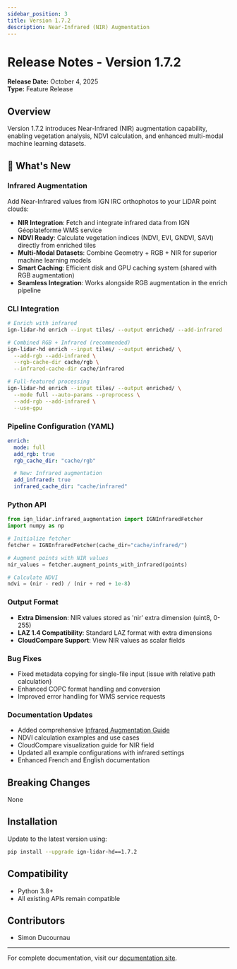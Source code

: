 ```yaml
---
sidebar_position: 3
title: Version 1.7.2
description: Near-Infrared (NIR) Augmentation
---
```


# Release Notes - Version 1.7.2

**Release Date:** October 4, 2025  
**Type:** Feature Release

## Overview

Version 1.7.2 introduces Near-Infrared (NIR) augmentation capability, enabling vegetation analysis, NDVI calculation, and enhanced multi-modal machine learning datasets.

## 🌿 What's New

### Infrared Augmentation

Add Near-Infrared values from IGN IRC orthophotos to your LiDAR point clouds:

- **NIR Integration**: Fetch and integrate infrared data from IGN Géoplateforme WMS service
- **NDVI Ready**: Calculate vegetation indices (NDVI, EVI, GNDVI, SAVI) directly from enriched tiles
- **Multi-Modal Datasets**: Combine Geometry + RGB + NIR for superior machine learning models
- **Smart Caching**: Efficient disk and GPU caching system (shared with RGB augmentation)
- **Seamless Integration**: Works alongside RGB augmentation in the enrich pipeline

### CLI Integration

```bash
# Enrich with infrared
ign-lidar-hd enrich --input tiles/ --output enriched/ --add-infrared

# Combined RGB + Infrared (recommended)
ign-lidar-hd enrich --input tiles/ --output enriched/ \
  --add-rgb --add-infrared \
  --rgb-cache-dir cache/rgb \
  --infrared-cache-dir cache/infrared

# Full-featured processing
ign-lidar-hd enrich --input tiles/ --output enriched/ \
  --mode full --auto-params --preprocess \
  --add-rgb --add-infrared \
  --use-gpu
```

### Pipeline Configuration (YAML)

```yaml
enrich:
  mode: full
  add_rgb: true
  rgb_cache_dir: "cache/rgb"

  # New: Infrared augmentation
  add_infrared: true
  infrared_cache_dir: "cache/infrared"
```

### Python API

```python
from ign_lidar.infrared_augmentation import IGNInfraredFetcher
import numpy as np

# Initialize fetcher
fetcher = IGNInfraredFetcher(cache_dir="cache/infrared/")

# Augment points with NIR values
nir_values = fetcher.augment_points_with_infrared(points)

# Calculate NDVI
ndvi = (nir - red) / (nir + red + 1e-8)
```

### Output Format

- **Extra Dimension**: NIR values stored as 'nir' extra dimension (uint8, 0-255)
- **LAZ 1.4 Compatibility**: Standard LAZ format with extra dimensions
- **CloudCompare Support**: View NIR values as scalar fields

### Bug Fixes

- Fixed metadata copying for single-file input (issue with relative path calculation)
- Enhanced COPC format handling and conversion
- Improved error handling for WMS service requests

### Documentation Updates

- Added comprehensive [Infrared Augmentation Guide](/features/infrared-augmentation)
- NDVI calculation examples and use cases
- CloudCompare visualization guide for NIR field
- Updated all example configurations with infrared settings
- Enhanced French and English documentation

## Breaking Changes

None

## Installation

Update to the latest version using:

```bash
pip install --upgrade ign-lidar-hd==1.7.2
```

## Compatibility

- Python 3.8+
- All existing APIs remain compatible

## Contributors

- Simon Ducournau

---

For complete documentation, visit our [documentation site](https://sducournau.github.io/IGN_LIDAR_HD_DATASET/).
